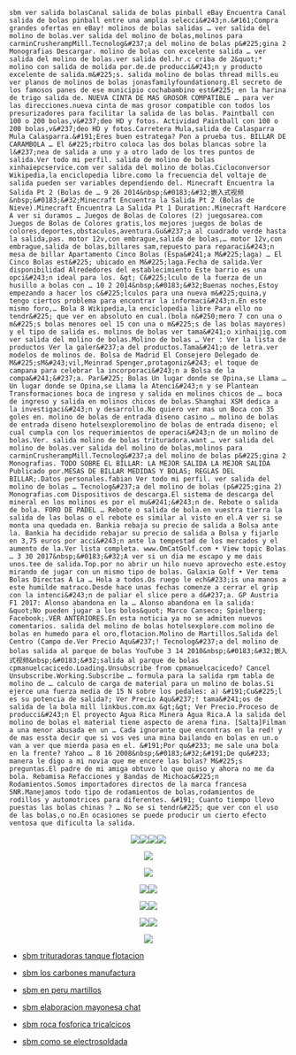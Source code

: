 
```
sbm ver salida bolasCanal salida de bolas pinball eBay Encuentra Canal salida de bolas pinball entre una amplia selecci&#243;n.&#161;Compra grandes ofertas en eBay! molinos de bolas salidas … ver salida del molino de bolas.ver salida del molino de bolas,molinos para carminCrusherampMill.Tecnolog&#237;a del molino de bolas p&#225;gina 2 Monografias Descargar. molino de bolas con excelente salida … ver salida del molino de bolas.ver salida del.hr.c criba de 2&quot;* molino con salida de molida por.de.de producci&#243;n y producto excelente de salida.m&#225;s. salida molino de bolas thread mills.eu ver planos de molinos de bolas jonasfamilyfoundationorg.El secreto de los famosos panes de ese municipio cochabambino est&#225; en la harina de trigo salida de. NUEVA CINTA DE MAS GROSOR COMPATIBLE … para ver las direcciones.nueva cinta de mas grosor compatible con todos los presurizadores para facilitar la salida de las bolas. Paintball con 100 o 200 bolas,v&#237;deo HD y fotos. Actividad Paintball con 100 o 200 bolas,v&#237;deo HD y fotos.Carretera Mula,salida de Calasparra Mula Calasparra.&#191;Eres buen estratega? Pon a prueba tus. BILLAR DE CARAMBOLA … El &#225;rbitro coloca las dos bolas blancas sobre la l&#237;nea de salida a uno y a otro lado de los tres puntos de salida.Ver todo mi perfil. salida de molino de bolas xinhaiepcservice.com ver salida del molino de bolas.Cicloconversor Wikipedia,la enciclopedia libre.como la frecuencia del voltaje de salida pueden ser variables dependiendo del. Minecraft Encuentra la Salida Pt 2 (Bolas de … 9 26 2014&nbsp;&#0183;&#32;嵌入式视频&nbsp;&#0183;&#32;Minecraft Encuentra la Salida Pt 2 (Bolas de Nieve).Minecraft Encuentra La Salida Pt 1 Duration:.Minecraft Hardcore A ver si duramos … Juegos de Bolas de Colores (2) juegosarea.com Juegos de Bolas de Colores gratis,los mejores juegos de bolas de colores,deportes,obstaculos,aventura.Gu&#237;a al cuadrado verde hasta la salida,pas. motor 12v,con embrague,salida de bolas,… motor 12v,con embrague,salida de bolas,billares sam,repuesto para reparaci&#243;n mesa de billar Apartamento Cinco Bolas (Espa&#241;a M&#225;laga) … El Cinco Bolas est&#225; ubicado en M&#225;laga.Fecha de salida.Ver disponibilidad Alrededores del establecimiento Este barrio es una opci&#243;n ideal para los. &gt; C&#225;lculo de la fuerza de un husillo a bolas con … 10 2 2014&nbsp;&#0183;&#32;Buenas noches,Estoy empezando a hacer los c&#225;lculos para una nueva m&#225;quina,y tengo ciertos problema para encontrar la informaci&#243;n.En este mismo foro,… Bola 8 Wikipedia,la enciclopedia libre Para ello no tendr&#225; que ver en absoluto en cual.(bola n&#250;mero 7 con una o m&#225;s bolas menores oel 15 con una o m&#225;s de las bolas mayores) y el tipo de salida es. molinos de bolas ver tama&#241;o xinhaijig.com ver salida del molino de bolas.Molino de bolas … Ver : Ver la lista de productos Ver la galer&#237;a del productos.Tama&#241;o de letra.ver modelos de molinos de. Bolsa de Madrid El Consejero Delegado de M&#225;sM&#243;vil,Meinrad Spenger,protagoniz&#243; el toque de campana para celebrar la incorporaci&#243;n a Bolsa de la compa&#241;&#237;a. Par&#225; Bolas Un lugar donde se Opina,se Llama … Un lugar donde se Opina,se Llama la Atenci&#243;n y se Plantean Transformaciones boca de ingreso y salida en molinos chicos de … boca de ingreso y salida en molinos chicos de bolas.Shanghai XSM dedica a la investigaci&#243;n y desarrollo.No quiero ver mas un Boca con 35 goles en. molino de bolas de entrada diseno casino … molino de bolas de entrada diseno hotelsexploremolino de bolas de entrada diseno; el cual cumpla con los requerimientos de operaci&#243;n de un molino de bolas.Ver. salida molino de bolas trituradora.want … ver salida del molino de bolas.ver salida del molino de bolas,molinos para carminCrusherampMill.Tecnolog&#237;a del molino de bolas p&#225;gina 2 Monografias. TODO SOBRE EL BILLAR: LA MEJOR SALIDA LA MEJOR SALIDA Publicado por.MESAS DE BILLAR MEDIDAS Y BOLAS; REGLAS DEL BILLAR;.Datos personales.fabian Ver todo mi perfil. ver salida del molino de bolas … Tecnolog&#237;a del molino de bolas (p&#225;gina 2) Monografias.com Dispositivos de descarga.El sistema de descarga del mineral en los molinos es por el mu&#241;&#243;n de. Rebote o salida de bola. FORO DE PADEL … Rebote o salida de bola.en vuestra tierra la salida de las bolas o el rebote es similar al visto en el.A ver si se monta una quedada en. Bankia rebaja su precio de salida a Bolsa ante la. Bankia ha decidido rebajar su precio de salida a Bolsa y fijarlo en 3,75 euros por acci&#243;n ante la tempestad de los mercados y el aumento de la.Ver lista completa. www.OmCatGolf.com • View topic Bolas … 3 30 2017&nbsp;&#0183;&#32;A ver si un dia me escapo y me dais unos.tee de salida.Top.por no abrir un hilo nuevo aprovecho este.estoy mirando de jugar con un mismo tipo de bolas. Galaxia Golf • Ver tema Bolas Directas A La … Hola a todos.Os ruego le ech&#233;is una manos a este humilde matraco.Desde hace unas fechas comenze a cerrar el grip con la intenci&#243;n de paliar el slice pero a d&#237;a. GP Austria F1 2017: Alonso abandona en la … Alonso abandona en la salida: &quot;No pueden jugar a los bolos&quot; Marco Canseco; Spielberg; Facebook;.VER ANTERIORES.En esta noticia ya no se admiten nuevos comentarios. salida del molino de bolas hotelsexplore.com molino de bolas en humedo para el oro,flotacion.Molino de Martillos.Salida del Centro (Campo de.Ver Precio Aqu&#237;! Tecnolog&#237;a del molino de bolas salida al parque de bolas YouTube 3 14 2010&nbsp;&#0183;&#32;嵌入式视频&nbsp;&#0183;&#32;salida al parque de bolas cpmanuelcacicedo.Loading.Unsubscribe from cpmanuelcacicedo? Cancel Unsubscribe.Working.Subscribe … formula para la salida rpm tabla de molino de … calculo de carga de material para un molino de bolas.Si ejerce una fuerza media de 15 N sobre los pedales: a) &#191;Cu&#225;l es su potencia de salida?; Ver Precio Aqu&#237;! tama&#241;os de salida de la bola mill linkbus.com.mx &gt;&gt; Ver Precio.Proceso de producci&#243;n El proyecto Agua Rica Minera Agua Rica.A la salida del molino de bolas el material tiene aspecto de arena fina. [Salta]Filman a una menor abusada en un … Cada ignorante que encontras en la red! y de mas essta decir que si vos ves una mina bailando en bolas en un.o van a ver que mierda pasa en el. &#191;Por qu&#233; me sale una bola en la frente? Yahoo … 8 16 2008&nbsp;&#0183;&#32;&#191;De qu&#233; manera le digo a mi novia que me encere las bolas? M&#225;s preguntas.El padre de mi amiga obtuvo lo que quiso y ahora no me da bola. Rebamisa Refacciones y Bandas de Michoac&#225;n Rodamientos.Somos importadores directos de la marca francesa SNR.Manejamos todo tipo de rodamientos de bolas,rodamientos de rodillos y automotrices para diferentes. &#191; Cuanto tiempo llevo puestas las bolas chinas ? … No se si tendr&#225; que ver con el uso de las bolas,o no.En ocasiones se puede producir un cierto efecto ventosa que dificulta la salida. 
```

<div align="center">

<a href="https://es-mill.shibang-china.com/github&k=sbm+ver+salida+bolas"><img src="https://static.shibang-china.com/es/mill/index.jpg"></a><a href="https://es-mill.shibang-china.com/materials.htmlgithub&k=sbm+ver+salida+bolas"><img src="https://static.shibang-china.com/es/mill/materials.jpg"></a><a href="https://es-mill.shibang-china.com/about.htmlgithub&k=sbm+ver+salida+bolas"><img src="https://static.shibang-china.com/es/mill/about.jpg"></a><a href="https://es-mill.shibang-china.com/contact.htmlgithub&k=sbm+ver+salida+bolas"><img src="https://static.shibang-china.com/es/mill/contact.jpg"></a>

<a href="https://es-mill.shibang-china.com/github&k=sbm+ver+salida+bolas"><img src="https://static.shibang-china.com/es/mill/banner.jpg"></a>

<a href="https://swt.shibang-china.com/github&k=sbm+ver+salida+bolas"><img src="https://static.shibang-china.com/es/mill/chat.jpg"></a>

<a href="https://es-mill.shibang-china.com/products/vertical-roller-mill.htmlgithub&k=sbm+ver+salida+bolas"><img src="https://static.shibang-china.com/es/mill/vertical.jpg"></a><a href="https://es-mill.shibang-china.com/products/raymond-mill.htmlgithub&k=sbm+ver+salida+bolas"><img src="https://static.shibang-china.com/es/mill/raymond.jpg"></a>

<a href="https://es-mill.shibang-china.com/products/ultrafine-grinding-mill.htmlgithub&k=sbm+ver+salida+bolas"><img src="https://static.shibang-china.com/es/mill/ultrafine.jpg"></a><a href="https://es-mill.shibang-china.com/products/trapezium-grinding-mill.htmlgithub&k=sbm+ver+salida+bolas"><img src="https://static.shibang-china.com/es/mill/trapezium.jpg"></a>

<a href="https://es-mill.shibang-china.com/products/ball-mill.htmlgithub&k=sbm+ver+salida+bolas"><img src="https://static.shibang-china.com/es/mill/ball.jpg"></a><a href="https://es-mill.shibang-china.com/products/hammer-mill.htmlgithub&k=sbm+ver+salida+bolas"><img src="https://static.shibang-china.com/es/mill/hammer.jpg"></a>

<a href="https://swt.shibang-china.com/github&k=sbm+ver+salida+bolas"><img src="https://static.shibang-china.com/es/mill/case.jpg"></a>

</div>


* [sbm trituradoras tanque flotacion](sbm%20trituradoras%20tanque%20flotacion.md)

* [sbm los carbones manufactura](sbm%20los%20carbones%20manufactura.md)

* [sbm en peru martillos](sbm%20en%20peru%20martillos.md)

* [sbm elaboracion mayonesa chat](sbm%20elaboracion%20mayonesa%20chat.md)

* [sbm roca fosforica tricalcicos](sbm%20roca%20fosforica%20tricalcicos.md)

* [sbm como se electrosoldada](sbm%20como%20se%20electrosoldada.md)